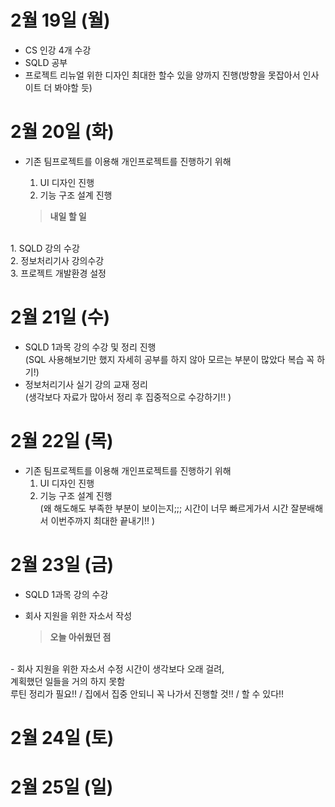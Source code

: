 # 2월 19일 (월)
- CS 인강 4개 수강
- SQLD 공부
- 프로젝트 리뉴얼 위한 디자인 최대한 할수 있을 양까지 진행(방향을 못잡아서 인사이트 더 봐야할 듯)

# 2월 20일 (화)
- 기존 팀프로젝트를 이용해 개인프로젝트를 진행하기 위해
    1. UI 디자인 진행
    2. 기능 구조 설계 진행 

    > **내일 할 일**
<br> 
    1.&nbsp;SQLD 강의 수강 <br>
    2.&nbsp;정보처리기사 강의수강<br>
    3.&nbsp;프로젝트 개발환경 설정

# 2월 21일 (수)
- SQLD 1과목 강의 수강 및 정리 진행<br> 
    (SQL 사용해보기만 했지 자세히 공부를 하지 않아 모르는 부분이 많았다 복습 꼭 하기!)
- 정보처리기사 실기 강의 교재 정리<br>
    (생각보다 자료가 많아서 정리 후 집중적으로 수강하기!! )

# 2월 22일 (목)
- 기존 팀프로젝트를 이용해 개인프로젝트를 진행하기 위해
    1. UI 디자인 진행
    2. 기능 구조 설계 진행 <br>
        (왜 해도해도 부족한 부분이 보이는지;;; 시간이 너무 빠르게가서 시간 잘분배해서 이번주까지 최대한 끝내기!! )

# 2월 23일 (금)
- SQLD 1과목 강의 수강
- 회사 지원을 위한 자소서 작성

    > **오늘 아쉬웠던 점**
<br> 
    -&nbsp;회사 지원을 위한 자소서 수정 시간이 생각보다 오래 걸려, <br>계획했던 일들을 거의 하지 못함<br>
    루틴 정리가 필요!! / 집에서 집중 안되니 꼭 나가서 진행할 것!! / 할 수 있다!!

# 2월 24일 (토)


# 2월 25일 (일)
